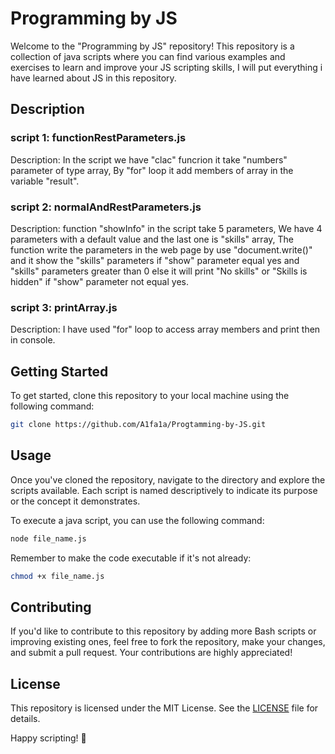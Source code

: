 # Programming by JS
Welcome to the "Programming by JS" repository! This repository is a collection of java scripts where you can find various examples and exercises to learn and improve your JS scripting skills, I will put everything i have learned about JS in this repository.
## Description
### script 1: functionRestParameters.js
Description: In the script we have "clac" funcrion it take "numbers" parameter of type array, By "for" loop it add members of array in the variable "result".
### script 2: normalAndRestParameters.js
Description: function "showInfo" in the script take 5 parameters, We have 4 parameters with a default value and the last one is "skills" array, The function write the parameters in the web page by use "document.write()" and it show the "skills" parameters if "show" parameter equal yes and "skills" parameters greater than 0 else it will print "No skills" or "Skills is hidden" if "show" parameter not equal yes.
### script 3: printArray.js
Description: I have used "for" loop to access array members and print then in console.
## Getting Started
To get started, clone this repository to your local machine using the following command:
```bash
git clone https://github.com/A1fa1a/Progtamming-by-JS.git
```
## Usage
Once you've cloned the repository, navigate to the directory and explore the scripts available. Each script is named descriptively to indicate its purpose or the concept it demonstrates.

To execute a java script, you can use the following command:
```bash
node file_name.js
```
Remember to make the code executable if it's not already:
```bash
chmod +x file_name.js
```
## Contributing
If you'd like to contribute to this repository by adding more Bash scripts or improving existing ones, feel free to fork the repository, make your changes, and submit a pull request. Your contributions are highly appreciated!
## License
This repository is licensed under the MIT License. See the [LICENSE](/LICENSE) file for details.

Happy scripting! 🚀
